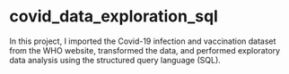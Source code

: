 # covid_data_exploration_sql
In this project, I imported the Covid-19 infection and vaccination dataset from the WHO website, transformed the data, and performed exploratory data analysis using the structured query language (SQL).
